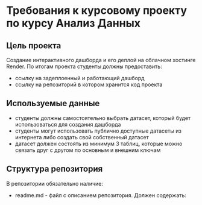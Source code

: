 # Требования к курсовому проекту по курсу Анализ Данных

## Цель проекта
Создание интерактивного дашборда и его деплой на облачном хостинге Render. По итогам проекта студенты должны предоставить:
- ссылку на задеплоенный и работающий дашборд
- ссылку на репозиторий в котором хранится код проекта

## Используемые данные
- студенты должны самостоятельно выбрать датасет, который будет использоваться для создания дашборда
- студенты могут использовать публично доступные датасеты из интернета либо создать свой собственный датасет
- датасет должен состоять из минимум 3 таблиц, которые можно связать друг с другом по основным и внешним ключам


## Структура репозитория
В репозитории обязательно наличие:
- readme.md - файл с описанием репозитория. Должен содержать: